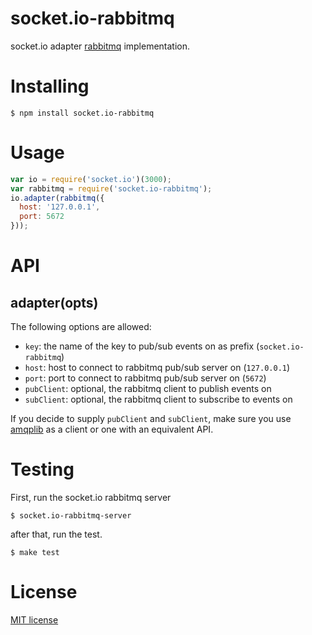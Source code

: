 # socket.io-rabbitmq

socket.io adapter  [rabbitmq](https://www.rabbitmq.com/) implementation.

# Installing

```
$ npm install socket.io-rabbitmq
```

# Usage

```js
var io = require('socket.io')(3000);
var rabbitmq = require('socket.io-rabbitmq');
io.adapter(rabbitmq({
  host: '127.0.0.1',
  port: 5672
}));
```


# API

## adapter(opts)

The following options are allowed:

- `key`: the name of the key to pub/sub events on as prefix (`socket.io-rabbitmq`)
- `host`: host to connect to rabbitmq pub/sub server on (`127.0.0.1`)
- `port`: port to connect to rabbitmq pub/sub server on (`5672`)
- `pubClient`: optional, the rabbitmq client to publish events on
- `subClient`: optional, the rabbitmq client to subscribe to events on

If you decide to supply `pubClient` and `subClient`, make sure you use [amqplib](https://github.com/squaremo/amqp.node/) as a client or one with an equivalent API.


# Testing

First, run the socket.io rabbitmq server

```shell
$ socket.io-rabbitmq-server
```

after that, run the test.

```shell
$ make test
```


# License

[MIT license](https://github.com/ziyasal/socket.io-rabbitmq/blob/master/LICENSE)

